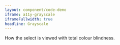 ```yaml
---
layout: component/code-demo
iframe: a11y-grayscale
iframeFullwidth: true
headline: Grayscale
---
```



How the select is viewed with total colour blindness.
